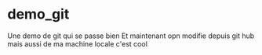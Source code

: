 # demo_git
Une demo de git qui se passe bien
Et maintenant opn modifie depuis git hub
mais aussi de ma machine locale
c'est cool

